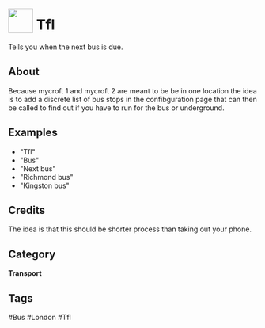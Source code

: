 # <img src="https://raw.githack.com/FortAwesome/Font-Awesome/master/svgs/solid/robot.svg" card_color="#008080" width="50" height="50" style="vertical-align:bottom"/> Tfl
Tells you when the next bus is due.

## About
Because mycroft 1 and mycroft 2 are meant to be be in one location the idea is to add a discrete list of bus stops in the confibguration page that can then be called to find out if you have to run for the bus or underground.

## Examples
* "Tfl"
* "Bus"
* "Next bus"
* "Richmond bus"
* "Kingston bus"

## Credits
The idea is that this should be shorter process than taking out your phone.

## Category
**Transport**

## Tags
#Bus
#London
#Tfl


